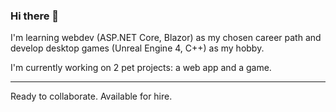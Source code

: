 ### Hi there 👋

I'm learning webdev (ASP.NET Core, Blazor) as my chosen career path and develop desktop games (Unreal Engine 4, C++) as my hobby.

I'm currently working on 2 pet projects: a web app and a game.

---

Ready to collaborate. Available for hire.
